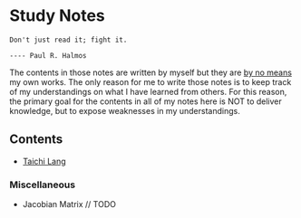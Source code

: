 # Study Notes

```
Don't just read it; fight it.
                                                                                       ---- Paul R. Halmos
```

The contents in those notes are written by myself but they are <ins>by no means</ins> my own works. The only reason for me to write those notes is to keep track of my understandings on what I have learned from others. For this reason, the primary goal for the contents in all of my notes here is NOT to deliver knowledge, but to expose weaknesses in my understandings.

## Contents

- [Taichi Lang](https://github.com/IQ404/study-notes/blob/taichi-lang/README.md)

### Miscellaneous

- Jacobian Matrix  // TODO
